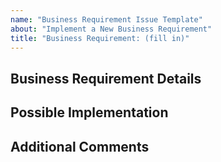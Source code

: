 ```yaml
---
name: "Business Requirement Issue Template"  
about: "Implement a New Business Requirement"
title: "Business Requirement: (fill in)"
---
```

<!--- Make sure to add this issue to the RBQM Release Project and attach this to the appropriate release milestone -->
<!--- All relevant features/bug fixes/qc improvements should be sub-issues of this project -->

## Business Requirement Details
<!--- What should the new feature add -->

## Possible Implementation
<!--- Not required, suggest an idea for implementing addition or change -->

## Additional Comments
<!--- Not required, anything else import pertaining to this feature -->

